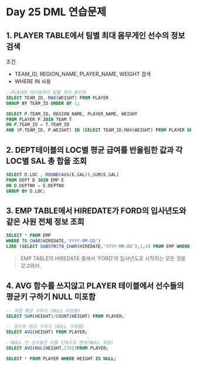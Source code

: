 # Day 25 DML 연습문제
## 1. PLAYER TABLE에서 팀별 최대 몸무게인 선수의 정보 검색
조건
- TEAM_ID, REGION_NAME, PLAYER_NAME, WEIGHT 검색
- WHERE IN 사용
```SQL
--PLAYER 테이블에서 팀별 최대 몸무게
SELECT TEAM_ID, MAX(WEIGHT) FROM PLAYER 
GROUP BY TEAM_ID ORDER BY 1;

SELECT P.TEAM_ID, REGION_NAME, PLAYER_NAME, WEIGHT 
FROM PLAYER P JOIN TEAM T
ON P.TEAM_ID = T.TEAM_ID
AND (P.TEAM_ID, P.WEIGHT) IN (SELECT TEAM_ID,MAX(WEIGHT) FROM PLAYER GROUP BY TEAM_ID);
```

## 2. DEPT테이블의 LOC별 평균 급여를 반올림한 값과 각 LOC별 SAL 총 합을 조회
```SQL 
SELECT D.LOC , ROUND(AVG(E.SAL)),SUM(E.SAL)
FROM DEPT D JOIN EMP E
ON D.DEPTNO = E.DEPTNO
GROUP BY D.LOC;
```

## 3. EMP TABLE에서 HIREDATE가 FORD의 입사년도와 같은 사원 전체 정보 조회

```SQL
SELECT * FROM EMP
WHERE TO_CHAR(HIREDATE,'YYYY-MM-DD') 
LIKE (SELECT SUBSTR(TO_CHAR(HIREDATE,'YYYY-MM-DD'),1,4) FROM EMP WHERE ENAME='FORD')||'%';
```
> EMP TABLE의 HIREDATE 중에서 'FORD'의 입사년도로 시작하는 모든 것을 갖고와라.

## 4. AVG 함수를 쓰지않고 PLAYER 테이블에서 선수들의 평균키 구하기 NULL 미포함

```SQL
-- 직접 평균 구하기 (NULL 미포함)
SELECT SUM(HEIGHT)/COUNT(HEIGHT) FROM PLAYER;

-- 함수로 평균 구하기 (NULL 미포함)
SELECT AVG(HEIGHT) FROM PLAYER;

--NULL 인 선수들은 키를 170으로 변경(NULL 포함)
SELECT AVG(NVL(HEIGHT,170))FROM PLAYER;

SELECT * FROM PLAYER WHERE HEIGHT IS NULL;
```